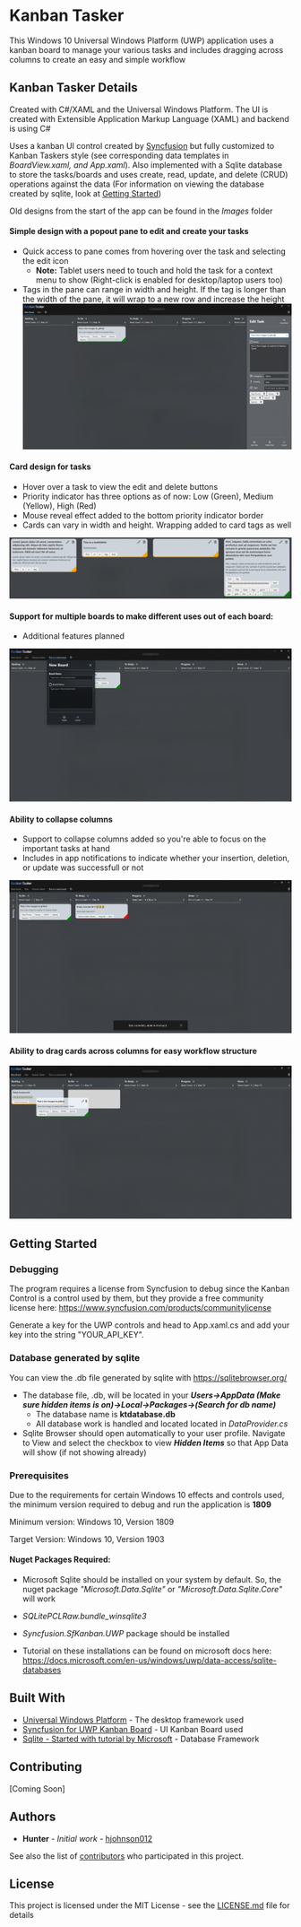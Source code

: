 # Kanban Tasker

This Windows 10 Universal Windows Platform (UWP) application uses a kanban board to manage your various tasks and includes dragging across columns to create an easy and simple workflow

## Kanban Tasker Details

Created with C#/XAML and the Universal Windows Platform. The UI is created with Extensible Application Markup Language (XAML) and backend is using C#

Uses a kanban UI control created by [Syncfusion](https://www.syncfusion.com) but fully customized to Kanban Taskers style (see corresponding data templates in *BoardView.xaml, and App.xaml*). Also implemented with a Sqlite database to store the tasks/boards and uses create, read, update, and delete (CRUD) operations against the data (For information on viewing the database created by sqlite, look at [Getting Started](#getting-started))

Old designs from the start of the app can be found in the *Images* folder

#### Simple design with a popout pane to edit and create your tasks
 * Quick access to pane comes from hovering over the task and selecting the edit icon
   * **Note:** Tablet users need to touch and hold the task for a context menu to show (Right-click is enabled for desktop/laptop users too)
 * Tags in the pane can range in width and height. If the tag is longer than the width of the pane, it will wrap to a new row and  increase the height
![Image of Program](KanbanTasker/Images/KanbanTasker01.png)

#### Card design for tasks
  * Hover over a task to view the edit and delete buttons
  * Priority indicator has three options as of now: Low (Green), Medium (Yellow), High (Red)
  * Mouse reveal effect added to the bottom priority indicator border
  * Cards can vary in width and height. Wrapping added to card tags as well 

![Image of Program](KanbanTasker/Images/KanbanTasker00.png)

#### Support for multiple boards to make different uses out of each board:
  * Additional features planned

![Image of Program](KanbanTasker/Images/KanbanTasker02.png)

#### Ability to collapse columns
  * Support to collapse columns added so you're able to focus on the important tasks at hand
  * Includes in app notifications to indicate whether your insertion, deletion, or update was successfull or not

![Image of Program](KanbanTasker/Images/KanbanTasker03.png)

#### Ability to drag cards across columns for easy workflow structure

![Image of Program](KanbanTasker/Images/KanbanTasker04.png)


## Getting Started

### Debugging

The program requires a license from Syncfusion to debug since the Kanban Control is a control used by them, but they provide a free community license here: https://www.syncfusion.com/products/communitylicense

Generate a key for the UWP controls and head to App.xaml.cs and add your key into the string "YOUR_API_KEY". 

### Database generated by sqlite

You can view the .db file generated by sqlite with https://sqlitebrowser.org/

* The database file, .db, will be located in your ***Users->AppData (Make sure hidden items is on)->Local->Packages->(Search for db name)***
  * The database name is **ktdatabase.db**
  * All database work is handled and located located in *DataProvider.cs*
* Sqlite Browser should open automatically to your user profile. Navigate to View and select the checkbox to view ***Hidden Items*** so that App Data will show (if not showing already)

### Prerequisites

Due to the requirements for certain Windows 10 effects and controls used, the minimum version required to debug and run the application is **1809**

Minimum version: Windows 10, Version 1809

Target Version: Windows 10, Version 1903

#### Nuget Packages Required:

* Microsoft Sqlite should be installed on your system by default. So, the nuget package *"Microsoft.Data.Sqlite"* or *"Microsoft.Data.Sqlite.Core"* will work 

* *SQLitePCLRaw.bundle_winsqlite3* 

* *Syncfusion.SfKanban.UWP* package should be installed

* Tutorial on these installations can be found on microsoft docs here: https://docs.microsoft.com/en-us/windows/uwp/data-access/sqlite-databases

## Built With

* [Universal Windows Platform](https://developer.microsoft.com/en-us/windows/apps) - The desktop framework used
* [Syncfusion for UWP Kanban Board](https://www.syncfusion.com/uwp-ui-controls/kanban-board) - UI Kanban Board used
* [Sqlite - Started with tutorial by Microsoft](https://docs.microsoft.com/en-us/windows/uwp/data-access/sqlite-databases) - Database Framework 

## Contributing

[Coming Soon]

## Authors

* **Hunter** - *Initial work* - [hjohnson012](https://github.com/hjohnson012)

See also the list of [contributors](https://github.com/hjohnson12/KanbanTasker/graphs/contributors) who participated in this project.

## License

This project is licensed under the MIT License - see the [LICENSE.md](LICENSE.md) file for details
